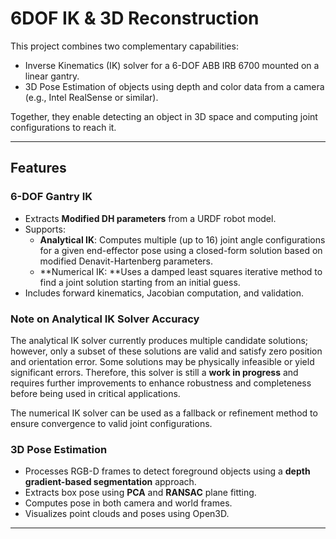 # 6DOF IK & 3D Reconstruction

This project combines two complementary capabilities:

- Inverse Kinematics (IK) solver for a 6-DOF ABB IRB 6700 mounted on a linear gantry.
- 3D Pose Estimation of objects using depth and color data from a camera (e.g., Intel RealSense or similar).

Together, they enable detecting an object in 3D space and computing joint configurations to reach it.

---

## Features

### 6-DOF Gantry IK
- Extracts **Modified DH parameters** from a URDF robot model.
- Supports:
  - **Analytical IK**: Computes multiple (up to 16) joint angle configurations for a given end-effector
  pose using a closed-form solution based on modified Denavit-Hartenberg parameters.
  - **Numerical IK: **Uses a damped least squares iterative method to find a joint solution starting from an initial guess.
- Includes forward kinematics, Jacobian computation, and validation.

### Note on Analytical IK Solver Accuracy

The analytical IK solver currently produces multiple candidate solutions; however, only a subset of these solutions are
valid and satisfy zero position and orientation error. Some solutions may be physically infeasible or yield significant
errors. Therefore, this solver is still a **work in progress** and requires further improvements to enhance robustness
and completeness before being used in critical applications.

The numerical IK solver can be used as a fallback or refinement method to ensure convergence to valid joint configurations.


### 3D Pose Estimation
- Processes RGB-D frames to detect foreground objects using a **depth gradient-based segmentation** approach.
- Extracts box pose using **PCA** and **RANSAC** plane fitting.
- Computes pose in both camera and world frames.
- Visualizes point clouds and poses using Open3D.

---
